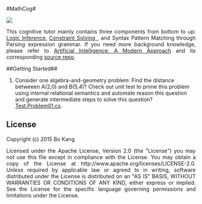 #MathCog#

[![](https://travis-ci.org/buptkang/MathCog.png)](https://travis-ci.org/buptkang/MathCog)

<p align="justify">
This cognitive tutor mainly contains three components from bottom to up: <a href="https://github.com/buptkang/CSharp.Logic">Logic Inference</a>, <a href="https://github.com/buptkang/Relation.Logic">Constraint Solving </a>, and Syntax Pattern Matching through Parsing expression grammar. If you need more background knowledge, please refer to <a href="http://aima.cs.berkeley.edu/">Artificial Intelligence: A Modern Approach</a> and its corresponding <a href="https://code.google.com/p/aima-python/">source repo</a>.
</p>

##Getting Started##

1. Consider one algebra-and-geometry problem: Find the distance betweeen A(2,0) and B(5,4)? Check out unit test to prime this problem using internal relational semantics and automate reason this question and generate intermediate steps to solve this question? [Test.Problem01.cs](https://github.com/buptkang/MathCog/blob/master/MathCog/Test/Problem/Test.Problem01.cs).

## License

Copyright (c) 2015 Bo Kang
<p align="justify">
Licensed under the Apache License, Version 2.0 (the "License") you may not use this file except in compliance with the License. You may obtain a copy of the License at http://www.apache.org/licenses/LICENSE-2.0. Unless required by applicable law or agreed to in writing, software distributed under the License is distributed on an "AS IS" BASIS, WITHOUT WARRANTIES OR CONDITIONS OF ANY KIND, either express or implied. See the License for the specific language governing permissions and limitations under the License.
</p>
